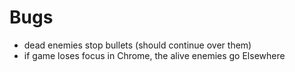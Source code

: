 # Bugs
- dead enemies stop bullets (should continue over them)
- if game loses focus in Chrome, the alive enemies go Elsewhere